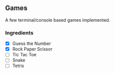 ## Games
A few terminal/console based games implemented.

### Ingredients
- [x] Guess the Number
- [x] Rock Paper Scissor
- [ ] Tic Tac Toe
- [ ] Snake
- [ ] Tetris
